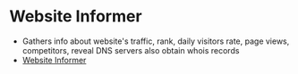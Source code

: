 # Website Informer
- Gathers info about website's traffic, rank, daily visitors rate, page views, competitors, reveal DNS servers also obtain whois records
- [Website Informer](https://website.informer.com/)